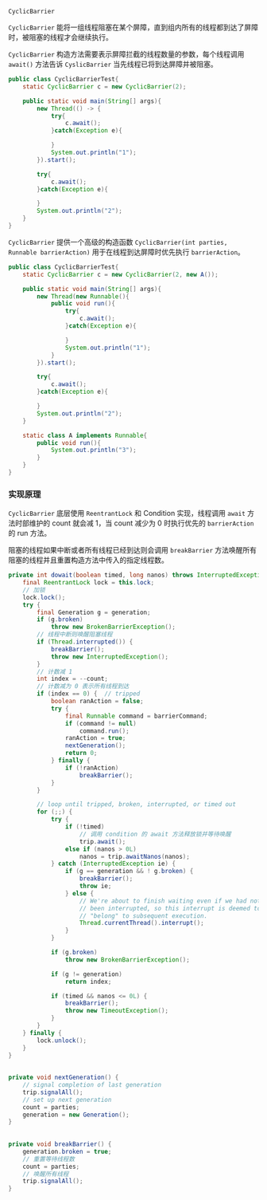 `CyclicBarrier`

`CyclicBarrier` 能将一组线程阻塞在某个屏障，直到组内所有的线程都到达了屏障时，被阻塞的线程才会继续执行。

`CyclicBarrier` 构造方法需要表示屏障拦截的线程数量的参数，每个线程调用 ```await()``` 方法告诉 `CyslicBarrier` 当先线程已将到达屏障并被阻塞。

```java
public class CyclicBarrierTest{
    static CyclicBarrier c = new CyclicBarrier(2);

    public static void main(String[] args){
        new Thread(() -> {
            try{
                c.await();
            }catch(Exception e){

            }
            System.out.println("1");
        }).start();

        try{
            c.await();
        }catch(Exception e){

        }
        System.out.println("2");
    }
}
```



`CyclicBarrier` 提供一个高级的构造函数 ```CyclicBarrier(int parties, Runnable barrierAction)``` 用于在线程到达屏障时优先执行 `barrierAction`。

```java
public class CyclicBarrierTest{
    static CyclicBarrier c = new CyclicBarrier(2, new A());

    public static void main(String[] args){
        new Thread(new Runnable(){
            public void run(){
                try{
                    c.await();
                }catch(Exception e){

                }
                System.out.println("1");
            }
        }).start();

        try{
            c.await();
        }catch(Exception e){

        }
        System.out.println("2");
    }

    static class A implements Runnable{
        public void run(){
            System.out.println("3");
        }
    }
}
```
### 实现原理

`CyclicBarrier` 底层使用 `ReentrantLock` 和 Condition 实现，线程调用 `await` 方法时部维护的 count 就会减 1，当 count 减少为 0 时执行优先的 `barrierAction` 的 run 方法。

阻塞的线程如果中断或者所有线程已经到达则会调用 `breakBarrier` 方法唤醒所有阻塞的线程并且重置构造方法中传入的指定线程数。

```java
private int dowait(boolean timed, long nanos) throws InterruptedException, BrokenBarrierException, TimeoutException {
    final ReentrantLock lock = this.lock;
    // 加锁
    lock.lock();
    try {
        final Generation g = generation;
        if (g.broken)
            throw new BrokenBarrierException();
        // 线程中断则唤醒阻塞线程
        if (Thread.interrupted()) {
            breakBarrier();
            throw new InterruptedException();
        }
        // 计数减 1
        int index = --count;
        // 计数减为 0 表示所有线程到达
        if (index == 0) {  // tripped
            boolean ranAction = false;
			try {
				final Runnable command = barrierCommand;
				if (command != null)
					command.run();
				ranAction = true;
				nextGeneration();
				return 0;
			} finally {
				if (!ranAction)
					breakBarrier();
			}
		}

		// loop until tripped, broken, interrupted, or timed out
		for (;;) {
			try {
				if (!timed)
                    // 调用 condition 的 await 方法释放锁并等待唤醒
					trip.await();
				else if (nanos > 0L)
					nanos = trip.awaitNanos(nanos);
			} catch (InterruptedException ie) {
				if (g == generation && ! g.broken) {
					breakBarrier();
					throw ie;
				} else {
					// We're about to finish waiting even if we had not
					// been interrupted, so this interrupt is deemed to
					// "belong" to subsequent execution.
					Thread.currentThread().interrupt();
				}
			}

			if (g.broken)
				throw new BrokenBarrierException();

			if (g != generation)
				return index;

			if (timed && nanos <= 0L) {
				breakBarrier();
				throw new TimeoutException();
			}
		}
	} finally {
		lock.unlock();
	}
}
	
	
private void nextGeneration() {
	// signal completion of last generation
	trip.signalAll();
	// set up next generation
	count = parties;
	generation = new Generation();
}
	
	
private void breakBarrier() {
	generation.broken = true;
    // 重置等待线程数
	count = parties;
    // 唤醒所有线程
	trip.signalAll();
}
```